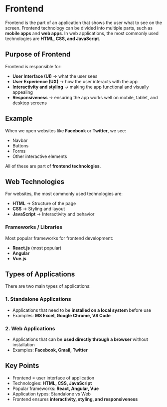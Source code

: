 # Frontend

Frontend is the part of an application that shows the user what to see on the screen. Frontend technology can be divided into multiple parts, such as **mobile apps** and **web apps**. In web applications, the most commonly used technologies are **HTML, CSS, and JavaScript**.

## Purpose of Frontend

Frontend is responsible for:

- **User Interface (UI)** → what the user sees  
- **User Experience (UX)** → how the user interacts with the app  
- **Interactivity and styling** → making the app functional and visually appealing  
- **Responsiveness** → ensuring the app works well on mobile, tablet, and desktop screens  

## Example

When we open websites like **Facebook** or **Twitter**, we see:

- Navbar  
- Buttons  
- Forms  
- Other interactive elements  

All of these are part of **frontend technologies**.

## Web Technologies

For websites, the most commonly used technologies are:

- **HTML** → Structure of the page  
- **CSS** → Styling and layout  
- **JavaScript** → Interactivity and behavior  

### Frameworks / Libraries

Most popular frameworks for frontend development:

- **React.js** (most popular)  
- **Angular**  
- **Vue.js**

## Types of Applications

There are two main types of applications:

### 1. Standalone Applications

- Applications that need to be **installed on a local system** before use  
- Examples: **MS Excel, Google Chrome, VS Code**  

### 2. Web Applications

- Applications that can be **used directly through a browser** without installation  
- Examples: **Facebook, Gmail, Twitter**  

## Key Points

- Frontend = user interface of application  
- Technologies: **HTML, CSS, JavaScript**  
- Popular frameworks: **React, Angular, Vue**  
- Application types: Standalone vs Web  
- Frontend ensures **interactivity, styling, and responsiveness**